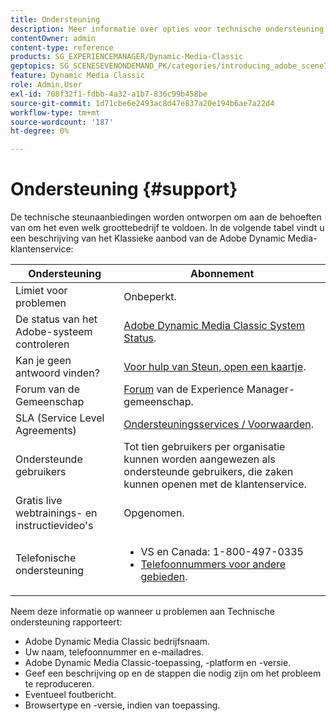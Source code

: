 ```yaml
---
title: Ondersteuning
description: Meer informatie over opties voor technische ondersteuning.
contentOwner: admin
content-type: reference
products: SG_EXPERIENCEMANAGER/Dynamic-Media-Classic
geptopics: SG_SCENESEVENONDEMAND_PK/categories/introducing_adobe_scene7
feature: Dynamic Media Classic
role: Admin,User
exl-id: 708f32f1-fdbb-4a32-a1b7-836c99b458be
source-git-commit: 1d71cbe6e2493ac8d47e837a20e194b6ae7a22d4
workflow-type: tm+mt
source-wordcount: '187'
ht-degree: 0%

---
```


# Ondersteuning {#support}

De technische steunaanbiedingen worden ontworpen om aan de behoeften van om het even welk groottebedrijf te voldoen. In de volgende tabel vindt u een beschrijving van het Klassieke aanbod van de Adobe Dynamic Media-klantenservice:

| Ondersteuning | Abonnement |
|--- |--- |
| Limiet voor problemen | Onbeperkt. |
| De status van het Adobe-systeem controleren | [Adobe Dynamic Media Classic System Status](https://status.adobe.com/products/1175). |
| Kan je geen antwoord vinden? | [Voor hulp van Steun, open een kaartje](https://experienceleague.adobe.com/?support-solution=General#support). |
| Forum van de Gemeenschap | [Forum](https://experienceleaguecommunities.adobe.com/t5/adobe-experience-manager/ct-p/adobe-experience-manager-community) van de Experience Manager-gemeenschap. |
| SLA (Service Level Agreements) | [Ondersteuningsservices / Voorwaarden](https://helpx.adobe.com/support/programs/support-policies-terms-conditions.html). |
| Ondersteunde gebruikers | Tot tien gebruikers per organisatie kunnen worden aangewezen als ondersteunde gebruikers, die zaken kunnen openen met de klantenservice. |
| Gratis live webtrainings- en instructievideo&#39;s | Opgenomen. |
| Telefonische ondersteuning | <ul><li>VS en Canada: 1-800-497-0335 </li><li>[Telefoonnummers voor andere gebieden](https://helpx.adobe.com/contact/dma-external/DMACustomeCareRegionalPhoneNumbers.html).</li></ul> |

<!-- |Create a support case| [https://helpx.adobe.com/enterprise/admin-guide.html/enterprise/using/support-for-experience-cloud.ug.html](https://helpx.adobe.com/enterprise/admin-guide.html/enterprise/using/support-for-experience-cloud.ug.html) | -->

Neem deze informatie op wanneer u problemen aan Technische ondersteuning rapporteert:

* Adobe Dynamic Media Classic bedrijfsnaam.
* Uw naam, telefoonnummer en e-mailadres.
* Adobe Dynamic Media Classic-toepassing, -platform en -versie.
* Geef een beschrijving op en de stappen die nodig zijn om het probleem te reproduceren.
* Eventueel foutbericht.
* Browsertype en -versie, indien van toepassing.
